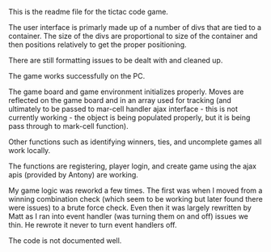 This is the readme file for the tictac code game.

The user interface is primarly made up of a number of divs
that are tied to a container.  The size of the divs are proportional
to size of the container and then positions relatively to get the
proper positioning.

There are still formatting issues to be dealt with and cleaned
up.

The game works successfully on the PC.

The game board and game environment initializes properly.  Moves are
reflected on the game board and in an array used for tracking (and
ultimately to be passed to mar-cell handler ajax interface - this
is not currently working - the object is being populated properly,
but it is being pass through to mark-cell function).

Other functions such as identifying winners, ties, and uncomplete games
all work locally.

The functions are registering, player login, and create game using
the ajax apis (provided by Antony) are working.

My game logic was reworkd a few times.  The first was when I moved
from a winning combination check (which seem to be working but later
found there were issues) to a brute force check.  Even then it was
largely rewritten by Matt as I ran into event handler (was turning them
on and off) issues we thin.  He rewrote it never to turn event handlers
off.

The code is not documented well.
